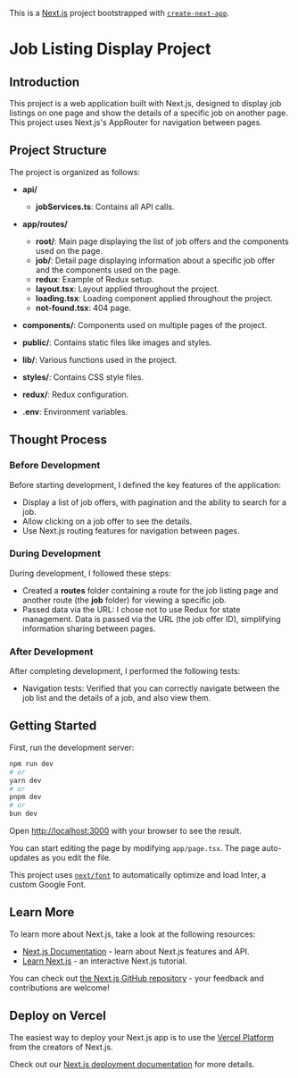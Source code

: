 This is a [Next.js](https://nextjs.org/) project bootstrapped with [`create-next-app`](https://github.com/vercel/next.js/tree/canary/packages/create-next-app).

# Job Listing Display Project

## Introduction
This project is a web application built with Next.js, designed to display job listings on one page and show the details of a specific job on another page. This project uses Next.js's AppRouter for navigation between pages.

## Project Structure
The project is organized as follows:

- **api/**
  - **jobServices.ts**: Contains all API calls.

- **app/routes/**
  - **root/**: Main page displaying the list of job offers and the components used on the page.
  - **job/**: Detail page displaying information about a specific job offer and the components used on the page.
  - **redux**: Example of Redux setup.
  - **layout.tsx**: Layout applied throughout the project.
  - **loading.tsx**: Loading component applied throughout the project.
  - **not-found.tsx**: 404 page.

- **components/**: Components used on multiple pages of the project.

- **public/**: Contains static files like images and styles.

- **lib/**: Various functions used in the project.

- **styles/**: Contains CSS style files.

- **redux/**: Redux configuration.

- **.env**: Environment variables.

## Thought Process

### Before Development
Before starting development, I defined the key features of the application:
- Display a list of job offers, with pagination and the ability to search for a job.
- Allow clicking on a job offer to see the details.
- Use Next.js routing features for navigation between pages.

### During Development
During development, I followed these steps:
- Created a **routes** folder containing a route for the job listing page and another route (the **job** folder) for viewing a specific job.
- Passed data via the URL: I chose not to use Redux for state management. Data is passed via the URL (the job offer ID), simplifying information sharing between pages.

### After Development
After completing development, I performed the following tests:
- Navigation tests: Verified that you can correctly navigate between the job list and the details of a job, and also view them.

## Getting Started

First, run the development server:

```bash
npm run dev
# or
yarn dev
# or
pnpm dev
# or
bun dev
```

Open [http://localhost:3000](http://localhost:3000) with your browser to see the result.

You can start editing the page by modifying `app/page.tsx`. The page auto-updates as you edit the file.

This project uses [`next/font`](https://nextjs.org/docs/basic-features/font-optimization) to automatically optimize and load Inter, a custom Google Font.

## Learn More

To learn more about Next.js, take a look at the following resources:

- [Next.js Documentation](https://nextjs.org/docs) - learn about Next.js features and API.
- [Learn Next.js](https://nextjs.org/learn) - an interactive Next.js tutorial.

You can check out [the Next.js GitHub repository](https://github.com/vercel/next.js/) - your feedback and contributions are welcome!

## Deploy on Vercel

The easiest way to deploy your Next.js app is to use the [Vercel Platform](https://vercel.com/new?utm_medium=default-template&filter=next.js&utm_source=create-next-app&utm_campaign=create-next-app-readme) from the creators of Next.js.

Check out our [Next.js deployment documentation](https://nextjs.org/docs/deployment) for more details.
